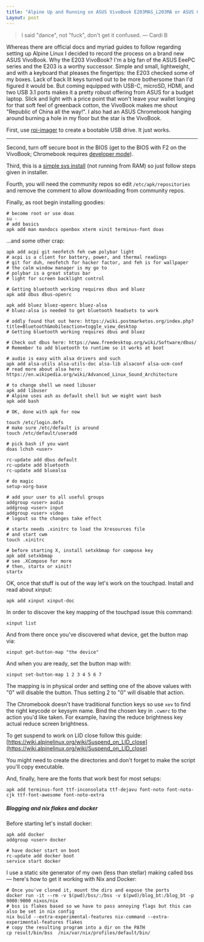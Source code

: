 ```yaml
---
title: "Alpine Up and Running on ASUS VivoBook E203MAS_L203MA or ASUS Chromebook C223"
Layout: post
---
```


> I said "dance", not "fuck", don't get it confused. — Cardi B

Whereas there are official docs and myriad guides to follow regarding setting up Alpine Linux I decided to record the process on a brand new ASUS VivoBook. Why the E203 VivoBook? I'm a big fan of the ASUS EeePC series and the E203 is a worthy successor. Simple and small, lightweight, and with a keyboard that pleases the fingertips: the E203 checked some of my boxes. Lack of back lit keys turned out to be more bothersome than I'd figured it would be. But coming equipped with USB-C, microSD, HDMI, and two USB 3.1 ports makes it a pretty robust offering from ASUS for a budget laptop. Slick and light with a price point that won't leave your wallet longing for that soft feel of greenback cotton, the VivoBook makes me shout "Republic of China all the way!". I also had an ASUS Chromebook hanging around burning a hole in my floor but the star is the VivoBook.

First, use [rpi-imager](https://github.com/raspberrypi/rpi-imager) to create a bootable USB drive. It just works.

<hr>

Second, turn off secure boot in the BIOS (get to the BIOS with F2 on the VivoBook; Chromebook requires [developer mode](https://www.chromium.org/chromium-os/chromiumos-design-docs/developer-mode/)).

Third, this is a [simple sys install](https://wiki.alpinelinux.org/wiki/Install_to_disk) (not running from RAM) so just follow steps given in installer.

Fourth, you will need the community repos so edit `/etc/apk/repositories` and remove the comment to allow downloading from community repos.

Finally, as root begin installing goodies:

	# become root or use doas
	su -
	# add basics
	apk add man mandocs openbox xterm xinit terminus-font doas

...and some other crap:

	apk add acpi git neofetch feh cwm polybar light
	# acpi is a client for battery, power, and thermal readings
	# git for duh, neofetch for hacker factor, and feh is for wallpaper
	# the calm window manager is my go to
	# polybar is a great status bar
	# light for screen backlight control

	# Getting bluetooth working requires dbus and bluez 
	apk add dbus dbus-openrc

	apk add bluez bluez-openrc bluez-alsa
	# bluez-alsa is needed to get bluetooth headsets to work

	# oddly found that out here: https://wiki.postmarketos.org/index.php?title=Bluetooth&mobileaction=toggle_view_desktop
	# Getting bluetooth working requires dbus and bluez 

	# Check out dbus here: https://www.freedesktop.org/wiki/Software/dbus/
	# Remember to add bluetooth to runtime so it works at boot

	# audio is easy with alsa drivers and such
	apk add alsa-utils alsa-utils-doc alsa-lib alsaconf alsa-ucm-conf
	# read more about alsa here: https://en.wikipedia.org/wiki/Advanced_Linux_Sound_Architecture

	# to change shell we need libuser
	apk add libuser
	# Alpine uses ash as default shell but we might want bash
	apk add bash

	# OK, done with apk for now

	touch /etc/login.defs
	# make sure /etc/default is around
	touch /etc/default/useradd

	# pick bash if you want
	doas lchsh <user>

	rc-update add dbus default
	rc-update add bluetooth
	rc-update add bluealsa
	
	# do magic
	setup-xorg-base

	# add your user to all useful groups
	addgroup <user> audio
	addgroup <user> input
	addgroup <user> video
	# logout so the changes take effect

	# startx needs .xinitrc to load the Xresources file
	# and start cwm
	touch .xinitrc 
 
	# before starting X, install setxkbmap for compose key
	apk add setxkbmap
	# see .XCompose for more
	# then, startx or xinit!
	startx

OK, once that stuff is out of the way let's work on the touchpad. Install and read about xinput:

	apk add xinput xinput-doc

In order to discover the key mapping of the touchpad issue this command:

	xinput list
And from there once you've discovered what device, get the button map via:

	xinput get-button-map "the device"

And when you are ready, set the button map with:

	xinput set-button-map 1 2 3 4 5 6 7

The mapping is in physical order and setting one of the above values with "0" will disable the button. Thus setting 2 to "0" will disable that action.

The Chromebook doesn't have traditional function keys so use `xev` to find the right keycode or keysym name. 
Bind the chosen key in `.cwmrc` to the action you'd like taken. For example, having the reduce brightness key actual reduce screen brightness.

To get suspend to work on LID close follow this guide: [https://wiki.alpinelinux.org/wiki/Suspend_on_LID_close](https://wiki.alpinelinux.org/wiki/Suspend_on_LID_close)

You might need to create the directories and don't forget to make the script you'll copy executable.

And, finally, here are the fonts that work best for most setups:

	apk add terminus-font ttf-inconsolata ttf-dejavu font-noto font-noto-cjk ttf-font-awesome font-noto-extra

##### Blogging and nix flakes and docker
Before starting let's install docker:

	apk add docker
	addgroup <user> docker
	
	# have docker start on boot
	rc-update add docker boot
	service start docker

I use a static site generator of my own (less than stellar) making called bss — here's how to get it working with Nix and Docker:

	# Once you've cloned it, mount the dirs and expose the ports
	docker run -it --rm -v $(pwd)/bss/:/bss -v $(pwd)/blog_bt:/blog_bt -p 9000:9000 nixos/nix
	# bss is flakes based so we have to pass annoying flags but this can also be set in nix config
	nix build --extra-experimental-features nix-command --extra-experimental-features flakes
	# copy the resulting program into a dir on the PATH
	cp result/bin/bss  /nix/var/nix/profiles/default/bin/
